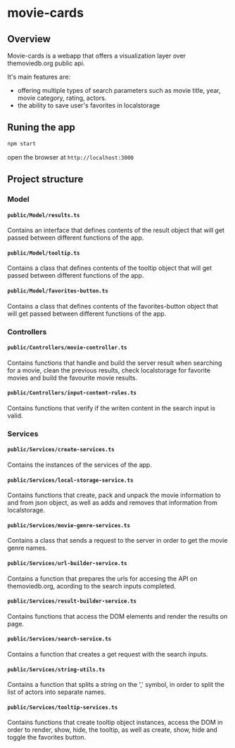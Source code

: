 # movie-cards
## Overview
Movie-cards is a webapp that offers a visualization layer over themoviedb.org public api.


It's main features are:
- offering multiple types of search parameters such as movie title, year, movie category, rating, actors.
- the ability to save user's favorites in localstorage

## Runing the app
```bash
npm start
```
open the browser at `http://localhost:3000`

## Project structure

### Model
#### `public/Model/results.ts`
Contains an interface that defines contents of the result object that will get passed between different functions of the app.

#### `public/Model/tooltip.ts`
Contains a class that defines contents of the tooltip object that will get passed between different functions of the app.

#### `public/Model/favorites-button.ts`
Contains a class that defines contents of the favorites-button object that will get passed between different functions of the app.

### Controllers
#### `public/Controllers/movie-controller.ts`
Contains functions that handle and build the server result when searching for a movie, clean the previous results, check localstorage for favorite movies and build the favourite movie results.

#### `public/Controllers/input-content-rules.ts`
Contains functions that verify if the writen content in the search input is valid.

### Services
#### `public/Services/create-services.ts`
Contains the instances of the services of the app.

#### `public/Services/local-storage-service.ts`
Contains functions that create, pack and unpack the movie information to and from json object, as well as adds and removes that information from localstorage.

#### `public/Services/movie-genre-services.ts`
Contains a class that sends a request to the server in order to get the movie genre names.

#### `public/Services/url-builder-service.ts`
Contains a function that prepares the urls for accesing the API on themoviedb.org, acording to the search inputs completed.

#### `public/Services/result-builder-service.ts`
Contains functions that access the DOM elements and render the results on page.

#### `public/Services/search-service.ts`
Contains a function that creates a get request with the search inputs.

#### `public/Services/string-utils.ts`
Contains a function that splits a string on the ',' symbol, in order to split the list of actors into separate names.

#### `public/Services/tooltip-services.ts`
Contains functions that create tooltip object instances, access the DOM in order to render, show, hide, the tooltip, as well as create, show, hide and toggle the favorites button.

